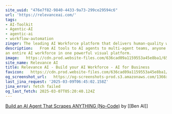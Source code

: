 ```yaml
---
site_uuid: "476e7f82-9840-4433-9a73-299ce29594c6"
url: 'https://relevanceai.com/'
tags:
- AI-Toolkit
- Agentic-AI
- agentic-ai
- workflow-automation
zinger: The leading AI Workforce platform that delivers human-quality work
description:   From AI tools to AI agents to multi-agent teams, anyone can build and manage
an entire AI workforce in one powerful visual platform.
image:   https://cdn.prod.website-files.com/636cad09a1159553a45e8ba1/65ee971034ef69823b9d993c_OG%20image%20from.png
site_name: Relevance AI
title: Relevance AI - Build your AI Workforce - AI for Business
favicon:   https://cdn.prod.website-files.com/636cad09a1159553a45e8ba1/66c3e8a77830ad2449220990_32x32%20(1).png
og_screenshot_url:   https://og-screenshots-prod.s3.amazonaws.com/1366x768/80/false/ff20f00519bcd4bd711892e9aa52da7bee1e3ae560006fc34cf505405050da09.jpeg
last_jina_request: '2025-03-09T06:45:02.158Z'
jina_error: fetch failed
og_last_fetch: 2025-03-07T05:20:40.124Z
---
```

[Build an AI Agent That Scrapes ANYTHING (No-Code)](https://youtu.be/yJ7R3jxSF_g?si=cmlaVHvYDm_Aiyqs) by [[Ben AI]]


